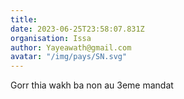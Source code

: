 ```yaml
---
title: 
date: 2023-06-25T23:58:07.831Z
organisation: Issa
author: Yayeawath@gmail.com
avatar: "/img/pays/SN.svg"
---
```


Gorr thia wakh ba non au 3eme mandat 